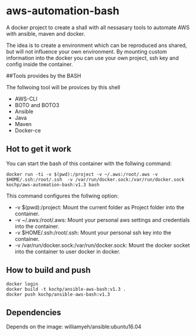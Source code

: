 # aws-automation-bash
A docker project to create a shall with all nessasary tools to automate AWS with ansible, maven and docker.

The idea is to create a environment which can be reproduced ans shared, but will not influence your own environment. 
By mounting custom information into the docker you can use your own project, ssh key and config inside the container. 

##Tools provides by the BASH
 
The follwoing tool will be provices by this shell

 * AWS-CLI
 * BOTO and BOTO3
 * Ansible 
 * Java
 * Maven
 * Docker-ce
 
 ## Hot to get it work
 
 You can start the bash of this container with the follwing command:
 
    docker run -ti -v $(pwd):/project -v ~/.aws:/root/.aws -v $HOME/.ssh:/root/.ssh  -v /var/run/docker.sock:/var/run/docker.sock kochp/aws-automation-bash:v1.3 bash
    
 This command configures the follwing option: 
 
 * -v $(pwd):/project: Mount the current folder as Project folder into the container.
 * -v ~/.aws:/root/.aws: Mount your personal aws settings and credentials into the container.
 * -v $HOME/.ssh:/root/.ssh: Mount your personal ssh key into the container.
 * -v /var/run/docker.sock:/var/run/docker.sock: Mount the docker socket into the container to user docker in docker.

## How to build and push

    docker login
    docker build -t kochp/ansible-aws-bash:v1.3 .
    docker push kochp/ansible-aws-bash:v1.3

## Dependencies

Depends on the image: williamyeh/ansible:ubuntu16.04
 
 
